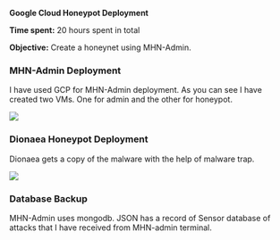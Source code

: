 
**Google Cloud Honeypot Deployment**

**Time spent:** 20 hours spent in total

**Objective:** Create a honeynet using MHN-Admin.

### MHN-Admin Deployment


I have used GCP for MHN-Admin deployment. 
As you can see I have created two VMs. One for admin and the other for honeypot.


<img src="mhn-admin.gif">

### Dionaea Honeypot Deployment

Dionaea gets a copy of the malware with the help of malware trap.

<img src="dionaea-honeypot.gif">

### Database Backup

MHN-Admin uses mongodb. JSON has a record of Sensor database of attacks that I have received from MHN-admin terminal.





